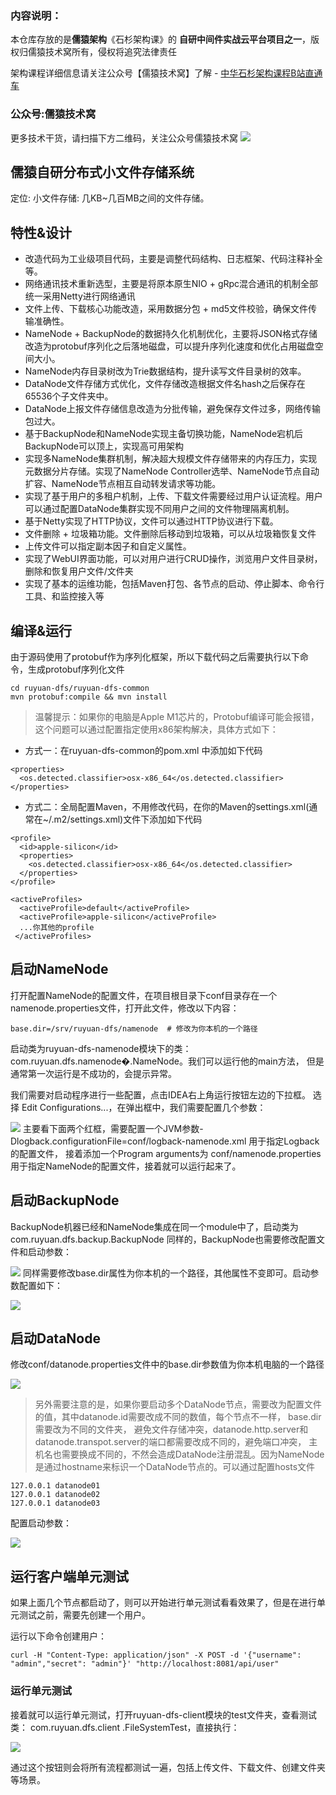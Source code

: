 
### 内容说明：
本仓库存放的是**儒猿架构**《石杉架构课》的 **自研中间件实战云平台项目之一**，版权归儒猿技术窝所有，侵权将追究法律责任

架构课程详细信息请关注公众号【儒猿技术窝】了解 - [中华石杉架构课程B站直通车](https://space.bilibili.com/478364560/channel/detail?cid=155048)

### 公众号:儒猿技术窝

更多技术干货，请扫描下方二维码，关注公众号儒猿技术窝
![](img/ruyuan.jpeg#id=Ccndh&originalType=binary&ratio=1&status=done&style=none)



## 儒猿自研分布式小文件存储系统


定位: 小文件存储: 几KB~几百MB之间的文件存储。


## 特性&设计


- 改造代码为工业级项目代码，主要是调整代码结构、日志框架、代码注释补全等。
- 网络通讯技术重新选型，主要是将原本原生NIO + gRpc混合通讯的机制全部统一采用Netty进行网络通讯
- 文件上传、下载核心功能改造，采用数据分包 + md5文件校验，确保文件传输准确性。
- NameNode + BackupNode的数据持久化机制优化，主要将JSON格式存储改造为protobuf序列化之后落地磁盘，可以提升序列化速度和优化占用磁盘空间大小。
- NameNode内存目录树改为Trie数据结构，提升读写文件目录树的效率。
- DataNode文件存储方式优化，文件存储改造根据文件名hash之后保存在65536个子文件夹中。
- DataNode上报文件存储信息改造为分批传输，避免保存文件过多，网络传输包过大。
- 基于BackupNode和NameNode实现主备切换功能，NameNode宕机后BackupNode可以顶上，实现高可用架构
- 实现多NameNode集群机制，解决超大规模文件存储带来的内存压力，实现元数据分片存储。实现了NameNode Controller选举、NameNode节点自动扩容、NameNode节点相互自动转发请求等功能。
- 实现了基于用户的多租户机制，上传、下载文件需要经过用户认证流程。用户可以通过配置DataNode集群实现不同用户之间的文件物理隔离机制。
- 基于Netty实现了HTTP协议，文件可以通过HTTP协议进行下载。
- 文件删除 + 垃圾箱功能。文件删除后移动到垃圾箱，可以从垃圾箱恢复文件
- 上传文件可以指定副本因子和自定义属性。
- 实现了WebUI界面功能，可以对用户进行CRUD操作，浏览用户文件目录树，删除和恢复用户文件/文件夹
- 实现了基本的运维功能，包括Maven打包、各节点的启动、停止脚本、命令行工具、和监控接入等



## 编译&运行


由于源码使用了protobuf作为序列化框架，所以下载代码之后需要执行以下命令，生成protobuf序列化文件


```
cd ruyuan-dfs/ruyuan-dfs-common
mvn protobuf:compile && mvn install
```


>  
>  

> 温馨提示：如果你的电脑是Apple M1芯片的，Protobuf编译可能会报错，这个问题可以通过配置指定使用x86架构解决，具体方式如下：



- 方式一：在ruyuan-dfs-common的pom.xml 中添加如下代码



```
<properties>
  <os.detected.classifier>osx-x86_64</os.detected.classifier>
</properties>
```


- 方式二：全局配置Maven，不用修改代码，在你的Maven的settings.xml(通常在~/.m2/settings.xml)文件下添加如下代码



```
<profile>
  <id>apple-silicon</id>
  <properties>
    <os.detected.classifier>osx-x86_64</os.detected.classifier>
  </properties>
</profile>

<activeProfiles>
  <activeProfile>default</activeProfile>
  <activeProfile>apple-silicon</activeProfile>
  ...你其他的profile
 </activeProfiles>
```


## 启动NameNode


打开配置NameNode的配置文件，在项目根目录下conf目录存在一个namenode.properties文件，打开此文件，修改以下内容：


```
base.dir=/srv/ruyuan-dfs/namenode  # 修改为你本机的一个路径
```


启动类为ruyuan-dfs-namenode模块下的类：com.ruyuan.dfs.namenode�.NameNode。我们可以运行他的main方法，
但是通常第一次运行是不成功的，会提示异常。


我们需要对启动程序进行一些配置，点击IDEA右上角运行按钮左边的下拉框。 选择 Edit Configurations...，在弹出框中，我们需要配置几个参数：


![](img/step1.png#id=Ccndh&originalType=binary&ratio=1&status=done&style=none)
主要看下面两个红框，需要配置一个JVM参数-Dlogback.configurationFile=conf/logback-namenode.xml 用于指定Logback的配置文件，
接着添加一个Program arguments为 conf/namenode.properties 用于指定NameNode的配置文件，接着就可以运行起来了。


## 启动BackupNode


BackupNode机器已经和NameNode集成在同一个module中了，启动类为com.ruyuan.dfs.backup.BackupNode
同样的，BackupNode也需要修改配置文件和启动参数：


![](img/step2.png#id=VPTOh&originalType=binary&ratio=1&status=done&style=none)
同样需要修改base.dir属性为你本机的一个路径，其他属性不变即可。启动参数配置如下：


![](img/step3.png#id=jPvcR&originalType=binary&ratio=1&status=done&style=none)


## 启动DataNode


修改conf/datanode.properties文件中的base.dir参数值为你本机电脑的一个路径


![](img/step4.png#id=Jrxgl&originalType=binary&ratio=1&status=done&style=none)


>  
>  

> 另外需要注意的是，如果你要启动多个DataNode节点，需要改为配置文件的值，其中datanode.id需要改成不同的数值，每个节点不一样，
base.dir需要改为不同的文件夹， 避免文件存储冲突，datanode.http.server和datanode.transpot.server的端口都需要改成不同的，避免端口冲突，
主机名也需要换成不同的，不然会造成DataNode注册混乱。因为NameNode是通过hostname来标识一个DataNode节点的。可以通过配置hosts文件



```
127.0.0.1 datanode01
127.0.0.1 datanode02
127.0.0.1 datanode03
```


配置启动参数：


![](img/step5.png#id=Gqbhp&originalType=binary&ratio=1&status=done&style=none)


## 运行客户端单元测试


如果上面几个节点都启动了，则可以开始进行单元测试看看效果了，但是在进行单元测试之前，需要先创建一个用户。


运行以下命令创建用户：


```
curl -H "Content-Type: application/json" -X POST -d '{"username": "admin","secret": "admin"}' "http://localhost:8081/api/user"
```


### 运行单元测试


接着就可以运行单元测试，打开ruyuan-dfs-client模块的test文件夹，查看测试类： com.ruyuan.dfs.client .FileSystemTest，直接执行：


![](img/step6.png#id=jgs9d&originalType=binary&ratio=1&status=done&style=none)


通过这个按钮则会将所有流程都测试一遍，包括上传文件、下载文件、创建文件夹等场景。
